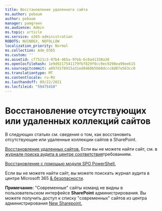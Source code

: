 ```yaml
---
title: Восстановление удаленного сайта
ms.author: pebaum
author: pebaum
manager: pamgreen
ms.audience: Admin
ms.topic: article
ms.service: o365-administration
ROBOTS: NOINDEX, NOFOLLOW
localization_priority: Normal
ms.collection: Adm_O365
ms.custom: ''
ms.assetid: cf7521c3-97b4-465a-97eb-6c0a41338a30
ms.openlocfilehash: 1e9d9217541179fbf829f0cc9ec9298ea99eeb15
ms.sourcegitcommit: a097d1f8915a31ed8460b5b68dccc8d87e563cc0
ms.translationtype: MT
ms.contentlocale: ru-RU
ms.lasthandoff: 09/22/2021
ms.locfileid: "59475410"
---
```

# <a name="recover-missing-or-deleted-site-collections"></a>Восстановление отсутствующих или удаленных коллекций сайтов

В следующих статьях см. сведения о том, как восстановить отсутствующие или удаленные коллекции сайтов в SharePoint.

[Восстановление удаленных сайтов.](https://docs.microsoft.com/sharepoint/restore-deleted-site-collection) Если вы не можете найти сайт, см. в [журнале поиска аудита в центре соответствия](https://docs.microsoft.com/microsoft-365/compliance/search-the-audit-log-in-security-and-compliance)требованиям.


[Восстановление с помощью модуля SPO PowerShell.](https://support.office.com/article/Introduction-to-the-SharePoint-Online-Management-Shell-C16941C3-19B4-4710-8056-34C034493429)

Если вы не можете найти сайт, вы можете поискать журнал аудита в центре Microsoft 365 [ &amp; безопасности](https://docs.microsoft.com/microsoft-365/compliance/search-the-audit-log-in-security-and-compliance).

**Примечание:** "Современные" сайты команд не видны в пользовательском интерфейсе **SharePoint** администрирования. Вы можете получить доступ к списку "современных" сайтов из центра администрирования [New Sharepoint.](https://docs.microsoft.com/sharepoint/get-started-new-admin-center)



